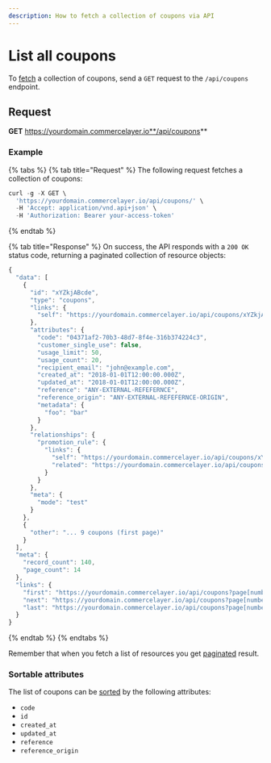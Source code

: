 ```yaml
---
description: How to fetch a collection of coupons via API
---
```


# List all coupons

To [fetch](https://docs.commercelayer.io/developers/fetching-resources) a collection of coupons, send a `GET` request to the `/api/coupons` endpoint.

## Request

**GET** https://yourdomain.commercelayer.io**/api/coupons**

### **Example**

{% tabs %}
{% tab title="Request" %}
The following request fetches a collection of coupons:

```javascript
curl -g -X GET \
  'https://yourdomain.commercelayer.io/api/coupons/' \
  -H 'Accept: application/vnd.api+json' \
  -H 'Authorization: Bearer your-access-token'
```
{% endtab %}

{% tab title="Response" %}
On success, the API responds with a `200 OK` status code, returning a paginated collection of resource objects:

```javascript
{
  "data": [
    {
      "id": "xYZkjABcde",
      "type": "coupons",
      "links": {
        "self": "https://yourdomain.commercelayer.io/api/coupons/xYZkjABcde"
      },
      "attributes": {
        "code": "04371af2-70b3-48d7-8f4e-316b374224c3",
        "customer_single_use": false,
        "usage_limit": 50,
        "usage_count": 20,
        "recipient_email": "john@example.com",
        "created_at": "2018-01-01T12:00:00.000Z",
        "updated_at": "2018-01-01T12:00:00.000Z",
        "reference": "ANY-EXTERNAL-REFEFERNCE",
        "reference_origin": "ANY-EXTERNAL-REFEFERNCE-ORIGIN",
        "metadata": {
          "foo": "bar"
        }
      },
      "relationships": {
        "promotion_rule": {
          "links": {
            "self": "https://yourdomain.commercelayer.io/api/coupons/xYZkjABcde/relationships/promotion_rule",
            "related": "https://yourdomain.commercelayer.io/api/coupons/xYZkjABcde/promotion_rule"
          }
        }
      },
      "meta": {
        "mode": "test"
      }
    },
    {
      "other": "... 9 coupons (first page)"
    }
  ],
  "meta": {
    "record_count": 140,
    "page_count": 14
  },
  "links": {
    "first": "https://yourdomain.commercelayer.io/api/coupons?page[number]=1&page[size]=10",
    "next": "https://yourdomain.commercelayer.io/api/coupons?page[number]=2&page[size]=10",
    "last": "https://yourdomain.commercelayer.io/api/coupons?page[number]=14&page[size]=10"
  }
}
```
{% endtab %}
{% endtabs %}

Remember that when you fetch a list of resources you get [paginated](https://docs.commercelayer.io/developers/pagination) result.

### Sortable attributes

The list of coupons can be [sorted](https://docs.commercelayer.io/developers/sorting-results) by the following attributes:

* `code`
* `id`
* `created_at`
* `updated_at`
* `reference`
* `reference_origin`
